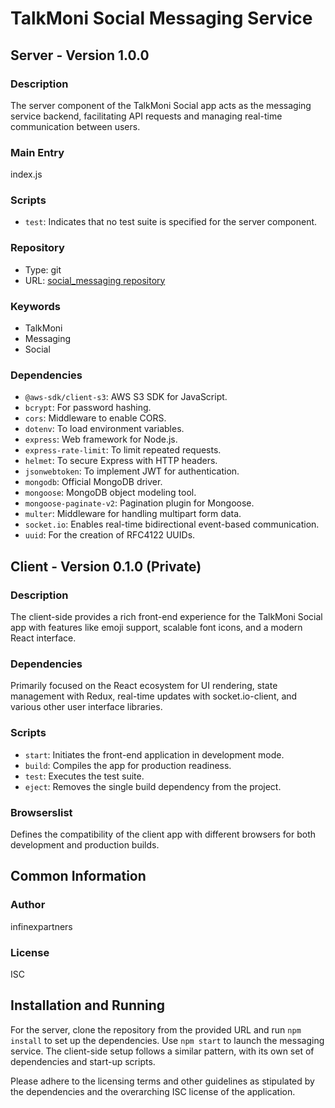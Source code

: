 # TalkMoni Social Messaging Service

## Server - Version 1.0.0

### Description
The server component of the TalkMoni Social app acts as the messaging service backend, facilitating API requests and managing real-time communication between users.

### Main Entry
index.js

### Scripts
- `test`: Indicates that no test suite is specified for the server component.

### Repository
- Type: git
- URL: [social_messaging repository](https://eu-west-2.console.aws.amazon.com/codesuite/codecommit/repositories/social_messaging/browse?region=eu-west-2)

### Keywords
- TalkMoni
- Messaging
- Social

### Dependencies
- `@aws-sdk/client-s3`: AWS S3 SDK for JavaScript.
- `bcrypt`: For password hashing.
- `cors`: Middleware to enable CORS.
- `dotenv`: To load environment variables.
- `express`: Web framework for Node.js.
- `express-rate-limit`: To limit repeated requests.
- `helmet`: To secure Express with HTTP headers.
- `jsonwebtoken`: To implement JWT for authentication.
- `mongodb`: Official MongoDB driver.
- `mongoose`: MongoDB object modeling tool.
- `mongoose-paginate-v2`: Pagination plugin for Mongoose.
- `multer`: Middleware for handling multipart form data.
- `socket.io`: Enables real-time bidirectional event-based communication.
- `uuid`: For the creation of RFC4122 UUIDs.

## Client - Version 0.1.0 (Private)

### Description
The client-side provides a rich front-end experience for the TalkMoni Social app with features like emoji support, scalable font icons, and a modern React interface.

### Dependencies
Primarily focused on the React ecosystem for UI rendering, state management with Redux, real-time updates with socket.io-client, and various other user interface libraries.

### Scripts
- `start`: Initiates the front-end application in development mode.
- `build`: Compiles the app for production readiness.
- `test`: Executes the test suite.
- `eject`: Removes the single build dependency from the project.

### Browserslist
Defines the compatibility of the client app with different browsers for both development and production builds.

## Common Information

### Author
infinexpartners

### License
ISC

## Installation and Running
For the server, clone the repository from the provided URL and run `npm install` to set up the dependencies. Use `npm start` to launch the messaging service. The client-side setup follows a similar pattern, with its own set of dependencies and start-up scripts.

Please adhere to the licensing terms and other guidelines as stipulated by the dependencies and the overarching ISC license of the application.
